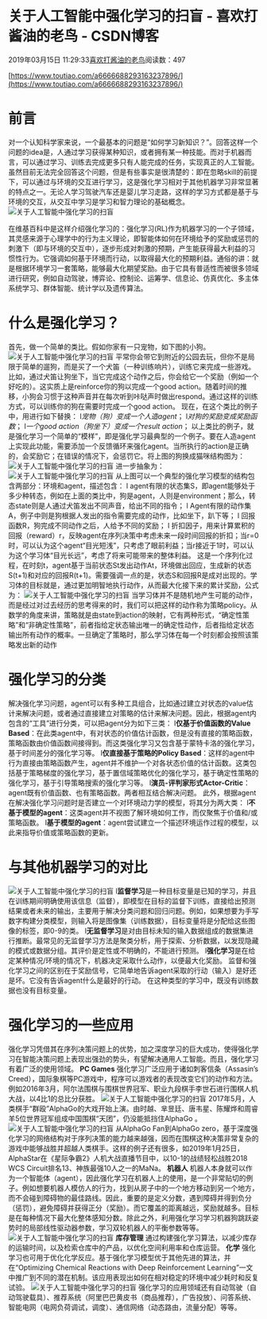 
# 关于人工智能中强化学习的扫盲 - 喜欢打酱油的老鸟 - CSDN博客


2019年03月15日 11:29:33[喜欢打酱油的老鸟](https://me.csdn.net/weixin_42137700)阅读数：497


[https://www.toutiao.com/a6666688293163237896/](https://www.toutiao.com/a6666688293163237896/)

# 前言
对一个认知科学家来说，一个最基本的问题是“如何学习新知识？”。回答这样一个问题的idea是，人通过学习获得某种知识，或者拥有某一种技能。而对于机器而言，可以通过学习、训练去完成更多只有人能完成的任务，实现真正的人工智能。
虽然目前无法完全回答这个问题，但是有些事实是很清楚的：即在忽略skill的前提下，可以通过与环境的交互进行学习，这是强化学习相对于其他机器学习非常显著的特点之一。无论人学习驾驶汽车还是婴儿学习走路，这样的学习方式都是基于与环境的交互，从交互中学习是学习和智力理论的基础概念。
![关于人工智能中强化学习的扫盲](http://p1.pstatp.com/large/pgc-image/1aa7bf2c064241b18be04c37792ed6b4)

在维基百科中是这样介绍强化学习的：强化学习(RL)作为机器学习的一个子领域，其灵感来源于心理学中的行为主义理论，即智能体如何在环境给予的奖励或惩罚的刺激下（即与环境的交互中），逐步形成对刺激的预期，产生能获得最大利益的习惯性行为。它强调如何基于环境而行动，以取得最大化的预期利益。通俗的讲：就是根据环境学习一套策略，能够最大化期望奖励。由于它具有普适性而被很多领域进行研究，例如自动驾驶，博弈论、控制论、运筹学、信息论、仿真优化、多主体系统学习、群体智能、统计学以及遗传算法。
# 什么是强化学习？
首先，做一个简单的类比。假如你家有一只宠物，如下图的小狗。
![关于人工智能中强化学习的扫盲](http://p9.pstatp.com/large/pgc-image/21850c5a73c446508128c6f10965a95b)
平常你会带它到附近的公园去玩，但你不是局限于简单的遛狗，而是买了一个犬笛（一种训练响片），训练它来完成一些游戏。比如，通过犬笛让狗坐下，当它完成这个动作之后，你会给它一个奖励（例如一个好吃的）。这实质上是reinforce你的狗以完成一个good action。随着时间的推移，小狗会习惯于这种声音并在每次听到咔哒声时做出respond。通过这样的训练方式，可以训练你的狗在需要时完成一个good action。
现在，在这个类比的例子中，用进行如下替换：
l*宠物（狗）变成一个人造agent*；
l*对狗的奖励变成奖励函数*；
l*一个good action（狗坐下）变成一个result action*；
以上类比的例子，就是强化学习一个简单的“模样”，即是强化学习最典型的一个例子。要在人造agent上实现此功能，需要添加一个反馈循环来强化agent。当所执行的action是正确的，会奖励它；在错误的情况下，会惩罚它。将上图的狗换成猫咪结构图为：
![关于人工智能中强化学习的扫盲](http://p9.pstatp.com/large/pgc-image/a778467ab57b48ea9a4292a704efaea5)
进一步抽象为：
![关于人工智能中强化学习的扫盲](http://p1.pstatp.com/large/pgc-image/83811af630aa47dea7181eea4d10b6c8)
从上图可以一个典型的强化学习模型的结构包含两部分：环境和agent，描述包含：
l agent有限的状态集S，即agent能够处于多少种转态，例如在上面的类比中，狗是agent，人则是environment；那么，转态state则是人通过犬笛发出不同声音，给出不同的指令；
l Agent有限的动作集A，例子中则是狗根据人发出的指令需要完成的动作，比如坐下，趴下等；
l 回报函数R，狗完成不同动作之后，人给予不同的奖励；
l 折扣因子，用来计算累积的回报（reward）r，反映agent在序列决策中考虑未来一段时间回报的折扣；当r=0时，可以认为这个agent“目光短浅”，只考虑了眼前利益；当r接近于1时，可以认为这个学习体“目光长远”，考虑了将来可能带来的整体利益。
这是一个序列化过程，在时刻t，agent基于当前状态St发出动作At，环境做出回应，生成新的状态S(t+1)和对应的回报R(t+1)。需要强调一点的是，状态S和回报R是成对出现的。学习体的目标就是，通过更加明智地执行动作，从而最大化接下来的累计奖励，公式为：
![关于人工智能中强化学习的扫盲](http://p1.pstatp.com/large/pgc-image/ffd994e0635a4848bd7bed0115b27925)
当学习体并不是随机地产生可能的动作，而是经过对过去经历的思考得来的时，我们可以把这样的动作称为策略policy。从数学的角度来讲，策略就是由state到action的映射，它有两种形式，“确定性策略”和“非确定性策略”，前者指给定状态输出唯一的确定性动作，后者指给定状态输出所有动作的概率。一旦确定了策略时，那么学习体在每一个时刻都会按照该策略发出新的动作
# 强化学习的分类
解决强化学习问题，agent可以有多种工具组合，比如通过建立对状态的value估计来解决问题，或者通过直接建立对策略的估计来解决问题。因此，根据agent内包含的“工具”进行分类，可以把agent分为如下三类：
l**仅基于价值函数的Value Based**：在此类agent中，有对状态的价值估计函数，但是没有直接的策略函数，策略函数由价值函数间接得到。而这类强化学习又包含基于蒙特卡洛的强化学习，基于时间差分的强化学习等。
l**仅直接基于策略的Policy Based**：这样的agent中行为直接由策略函数产生，agent并不维护一个对各状态价值的估计函数。这类包括基于策略梯度的强化学习，基于置信域策略优化的强化学习，基于确定性策略的强化学习，基于引导策略搜索的强化学习等。
l**演员-评判家形式Actor-Critic**：agent既有价值函数、也有策略函数。两者相互结合解决问题。
此外，根据agent在解决强化学习问题时是否建立一个对环境动力学的模型，将其分为两大类：
l**不基于模型的agent**：这类agent并不视图了解环境如何工作，而仅聚焦于价值和/或策略函数。
l**基于模型的agent**：agent尝试建立一个描述环境运作过程的模型，以此来指导价值或策略函数的更新。
# 与其他机器学习的对比
![关于人工智能中强化学习的扫盲](http://p1.pstatp.com/large/pgc-image/7c7a2731c6634a0481ed81463b55ddb0)
l**监督学习**是一种目标变量是已知的学习，并且在训练期间明确使用该信息（监督），即模型在目标的监督下训练，直接给出预测结果或者未来的输出，主要用于解决分类问题和回归问题。例如，如果想要为手写数字构建分类模型，则输入将是图像集（训练数据），目标变量将是分配给这些图像的标签，即0-9的类。
l**无监督学习**是对由目标未知的输入数据组成的数据集进行推断。最常见的无监督学习方法是聚类分析，用于探索、分析数据，以发现隐藏的模式或数据分组。其评价是定性或不明确的，不能进行预测。
l**强化学习**是在给定某种情况/环境的情况下，机器决定采取什么动作，以便最大化奖励。 监督和强化学习之间的区别在于奖励信号，它简单地告诉agent采取的行动（输入）是好还是坏。它没有告诉agent什么是最好的行动。 在这种类型的学习中，既没有训练数据也没有目标变量。
# 强化学习的一些应用
强化学习凭借其在序列决策问题上的优势，加之深度学习的巨大成功，使得强化学习在智能决策问题上表现出强劲的势头，有望解决通用人工智能。而且，强化学习有着广泛的使用领域。
**PC Games**
强化学习广泛应用于诸如刺客信条（Assasin’s Creed），国际象棋等PC游戏中，程序可以游戏者的表现改变它们的动作和方法。例如2016年3月，阿尔法围棋与围棋世界冠军、职业九段棋手李世石进行围棋人机大战，以4比1的总比分获胜。
![关于人工智能中强化学习的扫盲](http://p3.pstatp.com/large/pgc-image/02a9ab80011448f8bb2312db6678ac1d)
2017年5月，人类棋手“群殴”AlphaGo的大戏开始上演。由时越、芈昱廷、唐韦星、陈耀烨和周睿羊5位世界冠军组成中国围棋“天团”，仍没能抵挡住AlphaGo 。
![关于人工智能中强化学习的扫盲](http://p1.pstatp.com/large/pgc-image/cc8fad9fb3a440029ebb7874f9c5c1ea)
从AlphaGo Fan到AlphaGo zero，基于深度强化学习的网络结构对于序列决策的能力越来越强，因而在围棋这种决策非常复杂的游戏中能够战胜并超越人类棋手。这样的例子还有很多，如2019年1月25日，AlphaStar在《星际争霸2》人机大战直播节目中，以10-1的战绩轻松战胜2018 WCS Circuit排名13、神族最强10人之一的MaNa。
**机器人**
机器人本身就可以作为一个智能体（agent），因此强化学习在机器人上的使用，是一个非常贴切的例子。例如想要机器人模仿人的行为，找到从房子中的一个地方移动到另一个地方，而不会碰到障碍物的最佳路线。因此，重要的是定义分数，遇到障碍并得到负分（惩罚），避免障碍并获得正分（奖励）。而它覆盖的距离越远，奖励就越多。目标是在每种情况下最大化整体感知分数。除此之外，利用强化学习学习机器狗跳跃姿势时的局部线性驱动器参数，学习双轮机器人的平衡参数等等。
![关于人工智能中强化学习的扫盲](http://p9.pstatp.com/large/pgc-image/97eb2e32b9224f529f8b706fa822f955)
**库存管理**
通过构建强化学习算法，以减少库存的运输时间，以及检索仓库中的产品，以优化空间利用率和仓库运营。
**化学**
强化学习也可用于优化化学反应。基于强化学习模型优于其他先进的算法，并在“Optimizing Chemical Reactions with Deep Reinforcement Learning”一文中推广到不同的潜在机制。该应用表现出如何在相对稳定的环境中减少耗时和反复试验。
![关于人工智能中强化学习的扫盲](http://p1.pstatp.com/large/pgc-image/a53981bb71584a539ae3d79790cb37b5)
强化学习的应用领域还有自动驾驶（自动驾驶载具）、推荐系统（阿里巴巴黄皮书（商品推荐），广告投放）、问答系统、智能电网（电网负荷调试，调度）、通信网络（动态路由，流量分配）等等。

